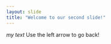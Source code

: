 ```yaml
---
layout: slide
title: "Welcome to our second slide!"
---
```

*my text*
Use the left arrow to go back!
